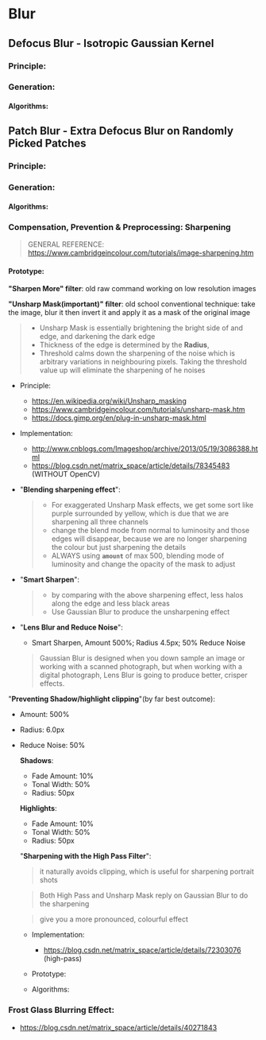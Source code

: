 # Blur

<!--- Motion Blur Session --->



<!--- Defocus Blur Session --->

## Defocus Blur - Isotropic Gaussian Kernel

### Principle:

### Generation:

#### Algorithms:

<!--- Defocus Blur Session --->

## Patch Blur - Extra Defocus Blur on Randomly Picked Patches

### Principle:

### Generation:

#### Algorithms:



### Compensation, Prevention & Preprocessing: Sharpening

> GENERAL REFERENCE: https://www.cambridgeincolour.com/tutorials/image-sharpening.htm

#### Prototype:

**"Sharpen More" filter**: old raw command working on low resolution images

**"Unsharp Mask(important)" filter**: old school conventional technique: take the image, blur it then invert it and apply it as a mask of the original image

> - Unsharp Mask is essentially brightening the bright side of and edge, and darkening the dark edge
> - Thickness of the edge is determined by the **Radius**,
> - Threshold calms down the sharpening of the noise which is arbitrary variations in neighbouring pixels. Taking the threshold value up will eliminate the sharpening of he noises

- Principle:

	- https://en.wikipedia.org/wiki/Unsharp_masking
	- https://www.cambridgeincolour.com/tutorials/unsharp-mask.htm
	- https://docs.gimp.org/en/plug-in-unsharp-mask.html

- Implementation:

	- http://www.cnblogs.com/Imageshop/archive/2013/05/19/3086388.html
	- https://blog.csdn.net/matrix_space/article/details/78345483 (WITHOUT OpenCV)

- "**Blending sharpening effect**":

	> - For exaggerated Unsharp Mask effects, we get some sort like purple surrounded by yellow, which is due that we are sharpening all three channels
	> - change the blend mode from normal to luminosity and those edges will disappear, because we are no longer sharpening the colour but just sharpening the details
	> - ALWAYS using **`amount`** of max 500, blending mode of luminosity and change the opacity of the mask to adjust

- "**Smart Sharpen**":

	> - by comparing with the above sharpening effect, less halos along the edge and less black areas
	> - Use Gaussian Blur to produce the unsharpening effect

- "**Lens Blur and Reduce Noise**":
  
	- Smart Sharpen, Amount 500%; Radius 4.5px; 50% Reduce Noise

	> Gaussian Blur is designed when you down sample an image or working with a scanned photograph, but when working with a digital photograph, Lens Blur is going to produce better, crisper effects.

"**Preventing Shadow/highlight clipping**"(by far best outcome):

- Amount: 500%
- Radius: 6.0px
- Reduce Noise: 50%

	**Shadows**:

	- Fade Amount: 10%
	- Tonal Width: 50%
	- Radius: 50px

	**Highlights**:
    
	- Fade Amount: 10%
    - Tonal Width: 50%
    - Radius: 50px
    
	"**Sharpening with the High Pass Filter**":
  
	> it naturally avoids clipping, which is useful for sharpening portrait shots
  	
	> Both High Pass and Unsharp Mask reply on Gaussian Blur to do the sharpening
  	
	> give you a more pronounced, colourful effect
  
	- Implementation:
    	- https://blog.csdn.net/matrix_space/article/details/72303076 (high-pass)

	- Prototype:
	- Algorithms:



### Frost Glass Blurring Effect:

- <https://blog.csdn.net/matrix_space/article/details/40271843>